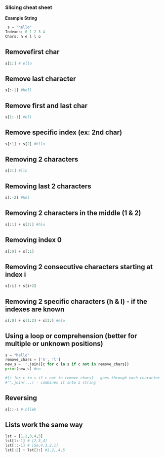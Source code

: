 ### Slicing cheat sheet

**Example String**
```Python
 s = "hello"
Indexes: 0 1 2 3 4
Chars: h e l l o
```

## Removefirst char
```Python
s[1:] # ello
```

## Remove last character
``` Python
s[:-1] #hell
```

## Remove first and last char
```Python
s[1:-1] #ell
```

## Remove specific index (ex: 2nd char)
```Python
s[:1] + s[2] #hllo
```

## Removing 2 characters 
```Python
s[2:] #llo
```

## Removing last 2 characters
```Python
s[:-2] #hel
```
## Removing 2 characters in the middle (1 & 2) 
```python
s[:1] + s[3:] #hlo
```
## Removing index 0 
```python
s[:0] + s[:1]
```

## Removing 2 consecutive characters starting at index i
```python
s[:i] + s[i+2]
```

## Removing 2 specific characters (h & l) - if the indexes are known
```python
s[:0] + s[1:2] + s[3:] #elo
```

## Using a loop or comprehension (better for multiple or unknown positions) 
```python
s = "hello"
remove_chars = ['h', 'l']
new_s = ''.join([c for c in s if c not in remove_chars])
print(new_s) #eo

#[c for c in s if c not in remove_chars] - goes through each character in s
#''.join(...) - combines it into a string 
```

## Reversing
```python
s[::-1 # olleh
```

## Lists work the same way 
```python
lst = [1,2,3,4,5]
lst[1:-1] # [2,3,4]
lst[::-1] # [5m,4,3,2,1]
lst[:2] + lst[3:] #1,2,,4,5
